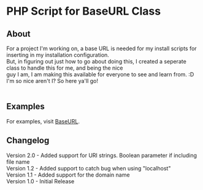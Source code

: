 PHP Script for BaseURL Class
===================

About
-------
For a project I'm working on, a base URL is needed for my install scripts for inserting in my installation configuration.<br>
But, in figuring out just how to go about doing this, I created a seperate class to handle this for me, and being the nice<br>
guy I am, I am making this available for everyone to see and learn from. :D I'm so nice aren't I? So here ya'll go!<br>
<br>

Examples
-----------
For examples, visit <a href="http://testsites.kalebklein.com/BaseURL" target="_blank">BaseURL</a>.
<br>

Changelog
------------

Version 2.0 - Added support for URI strings. Boolean parameter if including file name<br>
Version 1.2 - Added support to catch bug when using "localhost"<br>
Version 1.1 - Added support for the domain name<br>
Version 1.0 - Initial Release
